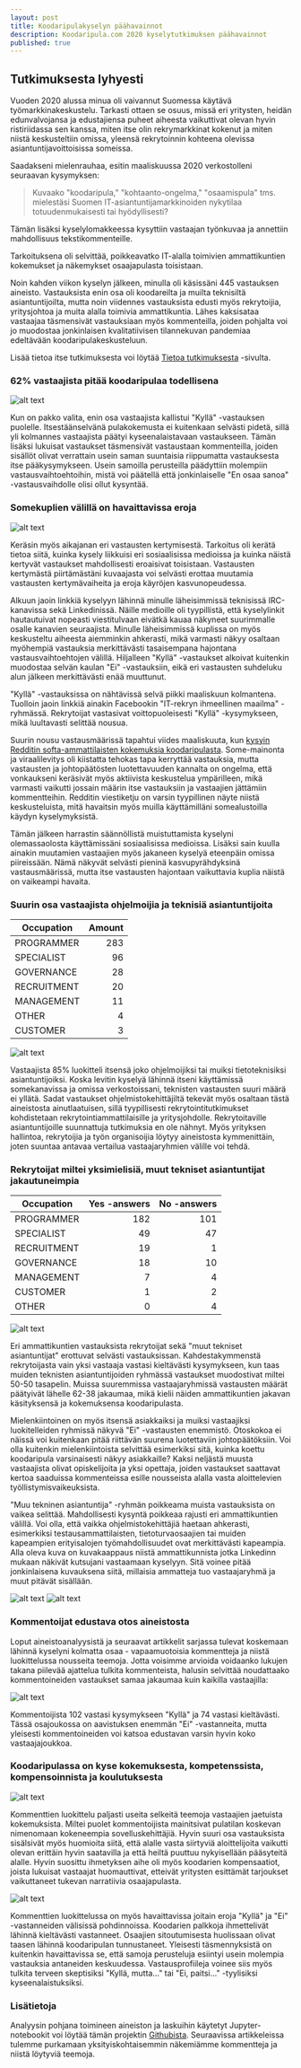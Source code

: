 ```yaml
---
layout: post
title: Koodaripulakyselyn päähavainnot
description: Koodaripula.com 2020 kyselytutkimuksen päähavainnot
published: true
---
```


## Tutkimuksesta lyhyesti

Vuoden 2020 alussa minua oli vaivannut Suomessa käytävä työmarkkinakeskustelu. Tarkasti ottaen se osuus, missä eri yritysten, heidän edunvalvojansa ja edustajiensa puheet aiheesta vaikuttivat olevan hyvin ristiriidassa sen kanssa, miten itse olin rekrymarkkinat kokenut ja miten niistä keskusteltiin omissa, yleensä rekrytoinnin kohteena olevissa asiantuntijavoittoisissa someissa.

Saadakseni mielenrauhaa, esitin maaliskuussa 2020 verkostolleni seuraavan kysymyksen:

> Kuvaako "koodaripula," "kohtaanto-ongelma," "osaamispula" tms. mielestäsi Suomen IT-asiantuntijamarkkinoiden nykytilaa totuudenmukaisesti tai hyödyllisesti?

Tämän lisäksi kyselylomakkeessa kysyttiin vastaajan työnkuvaa ja annettiin mahdollisuus tekstikommenteille. 

Tarkoituksena oli selvittää, poikkeavatko IT-alalla toimivien ammattikuntien kokemukset ja näkemykset osaajapulasta toisistaan.

Noin kahden viikon kyselyn jälkeen, minulla oli käsissäni 445 vastauksen aineisto. Vastauksista enin osa oli koodareilta ja muilta teknisiltä asiantuntijoilta, mutta noin viidennes vastauksista edusti myös rekrytoijia, yritysjohtoa ja muita alalla toimivia ammattikuntia. Lähes kaksisataa vastaajaa täsmensivät vastauksiaan myös kommenteilla, joiden pohjalta voi jo muodostaa jonkinlaisen kvalitatiivisen tilannekuvan pandemiaa edeltävään koodaripulakeskusteluun.

Lisää tietoa itse tutkimuksesta voi löytää [Tietoa tutkimuksesta](/survey) -sivulta.

### 62% vastaajista pitää koodaripulaa todellisena

![alt text][1-main-question-yn]

Kun on pakko valita, enin osa vastaajista kallistui "Kyllä" -vastauksen puolelle. Itsestäänselvänä pulakokemusta ei kuitenkaan selvästi pidetä, sillä yli kolmannes vastaajista päätyi kyseenalaistavaan vastaukseen. Tämän lisäksi lukuisat vastaukset täsmensivät vastaustaan kommenteilla, joiden sisällöt olivat verrattain usein saman suuntaisia riippumatta vastauksesta itse pääkysymykseen. Usein samoilla perusteilla päädyttiin molempiin vastausvaihtoehtoihin, mistä voi päätellä että jonkinlaiselle "En osaa sanoa" -vastausvaihdolle olisi ollut kysyntää.


### Somekuplien välillä on havaittavissa eroja

![alt text][1-answer-cumulation]

Keräsin myös aikajanan eri vastausten kertymisestä. Tarkoitus oli kerätä tietoa siitä, kuinka kysely liikkuisi eri sosiaalisissa medioissa ja kuinka näistä kertyvät vastaukset mahdollisesti eroaisivat toisistaan. Vastausten kertymästä piirtämästäni kuvaajasta voi selvästi erottaa muutamia vastausten kertymävaiheita ja eroja käyröjen kasvunopeudessa.

Alkuun jaoin linkkiä kyselyyn lähinnä minulle läheisimmissä teknisissä IRC-kanavissa sekä Linkedinissä. Näille medioille oli tyypillistä, että kyselylinkit hautautuivat nopeasti viestitulvaan eivätkä kauaa näkyneet suurimmalle osalle kanavien seuraajista. Minulle läheisimmissä kuplissa on myös keskusteltu aiheesta aiemminkin ahkerasti, mikä varmasti näkyy osaltaan myöhempiä vastauksia merkittävästi tasaisempana hajontana vastausvaihtoehtojen välillä. Hiljalleen "Kyllä" -vastaukset alkoivat kuitenkin muodostaa selvän kaulan "Ei" -vastauksiin, eikä eri vastausten suhdeluku alun jälkeen merkittävästi enää muuttunut.

"Kyllä" -vastauksissa on nähtävissä selvä piikki maaliskuun kolmantena. Tuolloin jaoin linkkiä ainakin Facebookin "IT-rekryn ihmeellinen maailma" -ryhmässä. Rekrytoijat vastasivat voittopuoleisesti "Kyllä" -kysymykseen, mikä luultavasti selittää nousua.

Suurin nousu vastausmäärissä tapahtui viides maaliskuuta, kun [kysyin Redditin softa-ammattilaisten kokemuksia koodaripulasta](https://www.reddit.com/r/Suomi/comments/fds36d/redditin_softaammattilaiset_huomio_kaksi/). Some-mainonta ja viraalilevitys oli kiistatta tehokas tapa kerryttää vastauksia, mutta vastausten ja johtopäätösten luotettavuuden kannalta on ongelma, että vonkaukseni keräsivät myös aktiivista keskustelua ympärilleen, mikä varmasti vaikutti jossain määrin itse vastauksiin ja vastaajien jättämiin kommentteihin. Redditin viestiketju on varsin tyypillinen näyte niistä keskusteluista, mitä havaitsin myös muilla käyttämilläni somealustoilla käydyn kyselymyksistä.

Tämän jälkeen harrastin säännöllistä muistuttamista kyselyni olemassaolosta käyttämissäni sosiaalisissa medioissa. Lisäksi sain kuulla ainakin muutamien vastaajien myös jakaneen kyselyä eteenpäin omissa piireissään. Nämä näkyvät selvästi pieninä kasvupyrähdyksinä vastausmäärissä, mutta itse vastausten hajontaan vaikuttavia kuplia näistä on vaikeampi havaita.

### Suurin osa vastaajista ohjelmoijia ja teknisiä asiantuntijoita

| Occupation  | Amount |
| ----------- | ------:|
| PROGRAMMER  |   283  |
| SPECIALIST  |    96  |
| GOVERNANCE  |    28  |
| RECRUITMENT |    20  |
| MANAGEMENT  |    11  |
| OTHER       |     4  |
| CUSTOMER    |     3  |

![alt text][1-respondent-occupations]

Vastaajista 85% luokitteli itsensä joko ohjelmoijiksi tai muiksi tietoteknisiksi asiantuntijoiksi. Koska levitin kyselyä lähinnä itseni käyttämissä somekanavissa ja omissa verkostoissani, teknisten vastausten suuri määrä ei yllätä. Sadat vastaukset ohjelmistokehittäjiltä tekevät myös osaltaan tästä aineistosta ainutlaatuisen, sillä tyypillisesti rekrytointitutkimukset kohdistetaan rekrytointiammattilaisille ja yritysjohdolle. Rekrytoitaville asiantuntijoille suunnattuja tutkimuksia en ole nähnyt. Myös yrityksen hallintoa, rekrytoijia ja työn organisoijia löytyy aineistosta kymmenittäin, joten suuntaa antavaa vertailua vastaajaryhmien välille voi tehdä.

### Rekrytoijat miltei yksimielisiä, muut tekniset asiantuntijat jakautuneimpia

| Occupation   | Yes -answers | No -answers |
| ------------ | ------------:| -----------:|
| PROGRAMMER   |         182  |        101  |
| SPECIALIST   |          49  |         47  |
| RECRUITMENT  |          19  |          1  |
| GOVERNANCE   |          18  |         10  |
| MANAGEMENT   |           7  |          4  |
| CUSTOMER     |           1  |          2  |
| OTHER        |           0  |          4  |

![alt text][1-occupations-by-answer]

Eri ammattikuntien vastauksista rekrytoijat sekä "muut tekniset asiantuntijat" erottuvat selvästi vastauksissan. Kahdestakymmenstä rekrytoijasta vain yksi vastaaja vastasi kieltävästi kysymykseen, kun taas muiden teknisten asiantuntijoiden ryhmässä vastaukset muodostivat miltei 50-50 tasapelin. Muissa suuremmissa vastaajaryhmissä vastausten määrät päätyivät lähelle 62-38 jakaumaa, mikä kielii näiden ammattikuntien jakavan käsityksensä ja kokemuksensa koodaripulasta.

Mielenkiintoinen on myös itsensä asiakkaiksi ja muiksi vastaajiksi luokitelleiden ryhmissä näkyvä "Ei" -vastausten enemmistö. Otoskokoa ei näissä voi kuitenkaan pitää riittävän suurena luotettaviin johtopäätöksiin. Voi olla kuitenkin mielenkiintoista selvittää esimerkiksi sitä, kuinka koettu koodaripula varsinaisesti näkyy asiakkaille? Kaksi neljästä muusta vastaajista olivat opiskelijoita ja yksi opettaja, joiden vastaukset saattavat kertoa saaduissa kommenteissa esille nousseista alalla vasta aloittelevien työllistymisvaikeuksista.

"Muu tekninen asiantuntija" -ryhmän poikkeama muista vastauksista on vaikea selittää. Mahdollisesti kysyntä poikkeaa rajusti eri ammattikuntien välillä. Voi olla, että vaikka ohjelmistokehittäjiä haetaan ahkerasti, esimerkiksi testausammattilaisten, tietoturvaosaajien tai muiden kapeampien erityisalojen työmahdollisuudet ovat merkittävästi kapeampia. Alla oleva kuva on kuvakaappaus niistä ammattikunnista jotka Linkedinn mukaan näkivät kutsujani vastaamaan kyselyyn. Sitä voinee pitää jonkinlaisena kuvauksena siitä, millaisia ammatteja tuo vastaajaryhmä ja muut pitävät sisällään.

![alt text][1-linkedin-occupations-1]
![alt text][1-linkedin-occupations-2]

### Kommentoijat edustava otos aineistosta

Loput aineistoanalyysistä ja seuraavat artikkelit sarjassa tulevat koskemaan lähinnä kyselyni kolmatta osaa - vapaamuotoisia kommentteja ja niistä luokittelussa nousseita teemoja. Jotta voisimme arvioida voidaanko lukujen takana piilevää ajattelua tulkita kommenteista, halusin selvittää noudattaako kommentoineiden vastaukset samaa jakaumaa kuin kaikilla vastaajilla:

![alt text][1-answer-only-commenters]

Kommentoijista 102 vastasi kysymykseen "Kyllä" ja 74 vastasi kieltävästi. Tässä osajoukossa on aavistuksen enemmän "Ei" -vastanneita, mutta yleisesti kommentoineiden voi katsoa edustavan varsin hyvin koko vastaajajoukkoa.

### Koodaripulassa on kyse kokemuksesta, kompetenssista, kompensoinnista ja koulutuksesta

![alt text][1-comments-classifications-totals]

Kommenttien luokittelu paljasti useita selkeitä teemoja vastaajien jaetuista kokemuksista. Miltei puolet kommentoijista mainitsivat pulatilan koskevan nimenomaan kokeneempia sovelluskehittäjiä. Hyvin suuri osa vastauksista sisälsivät myös huomioita siitä, että alalle vasta siirtyviä aloittelijoita vaikutti olevan erittäin hyvin saatavilla ja että heiltä puuttuu nykyisellään pääsyteitä alalle. Hyvin suosittu ihmetyksen aihe oli myös koodarien kompensaatiot, joista lukuisat vastaajat huomauttivat, etteivät yritysten esittämät tarjoukset vaikuttaneet tukevan narratiivia osaajapulasta.

![alt text][1-comments-classifications-by-answers]

Kommenttien luokittelussa on myös havaittavissa joitain eroja "Kyllä" ja "Ei" -vastanneiden välisissä pohdinnoissa. Koodarien palkkoja ihmettelivät lähinnä kieltävästi vastanneet. Osaajien sitoutumisesta huolissaan olivat taasen lähinnä koodaripulan tunnustaneet. Yleisesti täsmennyksistä on kuitenkin havaittavissa se, että samoja perusteluja esiintyi usein molempia vastauksia antaneiden keskuudessa. Vastausprofiileja voinee siis myös tulkita terveen skeptisiksi "Kyllä, mutta..." tai "Ei, paitsi..." -tyylisiksi kyseenalaistuksiksi.

### Lisätietoja

Analyysin pohjana toimineen aineiston ja laskuihin käytetyt Jupyter-notebookit voi löytää tämän projektin [Githubista](https://github.com/Eeko/koodaripula.com/tree/master/datasets). Seuraavissa artikkeleissa tulemme purkamaan yksityiskohtaisemmin näkemiämme kommentteja ja niistä löytyviä teemoja.

[1-main-question-yn]: /assets/1-main-question-yn.png "62% vastaajista pitää koodaripulaa todellisena"
[1-answer-cumulation]: /assets/1-answer-cumulation.png "Kyllä- ja Ei-vastausten kertymä aikaa myöten"
[1-respondent-occupations]: /assets/1-respondent-occupations.png "Vastaajien työnkuvat"
[1-occupations-by-answer]: /assets/1-occupations-by-answer.png "Kyllä- ja Ei-vastausten määrät työnkuvien mukaan"
[1-linkedin-occupations-1]: /assets/1-linkedin-occupations-1.png "Linkedin-viestieni katselijoiden ammattikuvauksia"
[1-linkedin-occupations-2]: /assets/1-linkedin-occupations-2.png "Linkedin-viestieni katselijoiden ammattikuvauksia"
[1-answer-only-commenters]: /assets/1-answer-only-commenters.png "Kommentoijien vastausjakauma"
[1-comments-classifications-totals]: /assets/1-comments-classification-totals.png "Kommenteissa nousseet teemat ja niiden yleisyys"
[1-comments-classifications-by-answers]: /assets/1-comments-classification-by-answers.png "Kommenteissa nousseet teemat vastaustyyppien mukaan"
